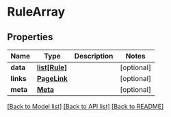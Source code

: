# RuleArray

## Properties
Name | Type | Description | Notes
------------ | ------------- | ------------- | -------------
**data** | [**list[Rule]**](Rule.md) |  | [optional] 
**links** | [**PageLink**](PageLink.md) |  | [optional] 
**meta** | [**Meta**](Meta.md) |  | [optional] 

[[Back to Model list]](../README.md#documentation-for-models) [[Back to API list]](../README.md#documentation-for-api-endpoints) [[Back to README]](../README.md)


